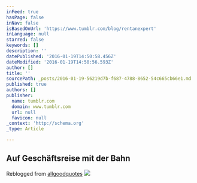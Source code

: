 ```yaml
---
inFeed: true
hasPage: false
inNav: false
isBasedOnUrl: 'https://www.tumblr.com/blog/rentanexpert'
inLanguage: null
starred: false
keywords: []
description: ''
datePublished: '2016-01-19T14:50:58.456Z'
dateModified: '2016-01-19T14:50:56.593Z'
author: []
title: ''
sourcePath: _posts/2016-01-19-56219d7b-f687-4788-8652-54c665cb66e1.md
published: true
authors: []
publisher:
  name: tumblr.com
  domain: www.tumblr.com
  url: null
  favicon: null
_context: 'http://schema.org'
_type: Article

---
```

## **Auf Geschäftsreise mit der Bahn**

Reblogged from [allgoodquotes][0]
![](https://45.media.tumblr.com/d97804be101aaccc5cf0f62239d8f2b9/tumblr_nq9j1hAcmy1rx4e71o1_500.gif)

[0]: http://allgoodquotes.tumblr.com/post/122028127988/picquotesnet